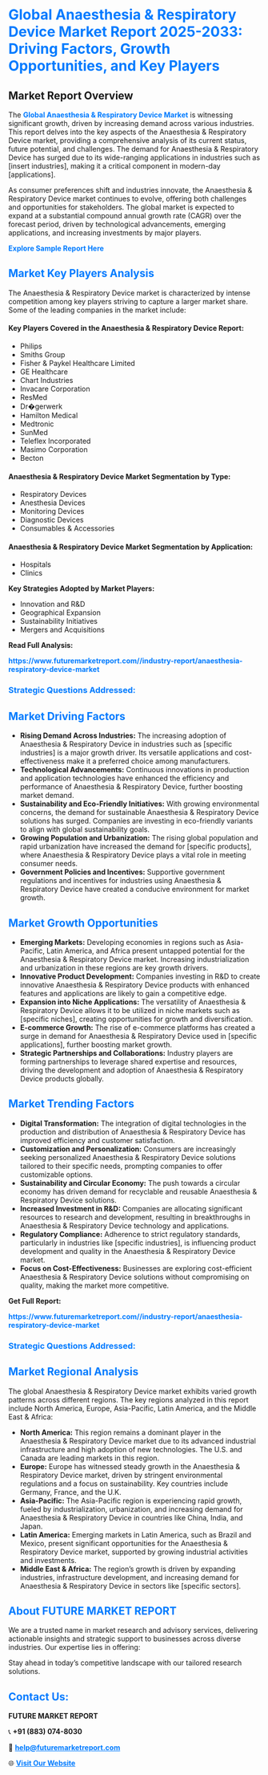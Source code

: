 <h1 style="color: #007BFF;">Global Anaesthesia & Respiratory Device Market Report 2025-2033: Driving Factors, Growth Opportunities, and Key Players</h1>

<section id="overview">
<h2>Market Report Overview</h2>
<p>The <a href="https://www.futuremarketreport.com//industry-report/anaesthesia-respiratory-device-market" style="color: #007BFF; text-decoration: none;"><strong>Global Anaesthesia & Respiratory Device Market</strong></a> is witnessing significant growth, driven by increasing demand across various industries. This report delves into the key aspects of the Anaesthesia & Respiratory Device market, providing a comprehensive analysis of its current status, future potential, and challenges. The demand for Anaesthesia & Respiratory Device has surged due to its wide-ranging applications in industries such as [insert industries], making it a critical component in modern-day [applications].</p>
<p>As consumer preferences shift and industries innovate, the Anaesthesia & Respiratory Device market continues to evolve, offering both challenges and opportunities for stakeholders. The global market is expected to expand at a substantial compound annual growth rate (CAGR) over the forecast period, driven by technological advancements, emerging applications, and increasing investments by major players.</p>
</section>

<section id="overview">
<p><a href="https://www.futuremarketreport.com//request-sample/reportId=79613" style="color: #007BFF; text-decoration: none;"><strong>Explore Sample Report Here</strong></a></p>
</section>

<section id="key-players">
<h2 style="color: #007BFF;">Market Key Players Analysis</h2>
<p>The Anaesthesia & Respiratory Device market is characterized by intense competition among key players striving to capture a larger market share. Some of the leading companies in the market include:</p>
<h4>Key Players Covered in the Anaesthesia & Respiratory Device Report:</h4>
<ul><li>Philips</li><li>Smiths Group</li><li>Fisher &amp; Paykel Healthcare Limited</li><li>GE Healthcare</li><li>Chart Industries</li><li>Invacare Corporation</li><li>ResMed</li><li>Dr�gerwerk</li><li>Hamilton Medical</li><li>Medtronic</li><li>SunMed</li><li>Teleflex Incorporated</li><li>Masimo Corporation</li><li>Becton</li></ul>
<h4>Anaesthesia & Respiratory Device Market Segmentation by Type:</h4>
<ul><li>Respiratory Devices</li><li>Anesthesia Devices</li><li>Monitoring Devices</li><li>Diagnostic Devices</li><li>Consumables &amp; Accessories</li></ul>

<h4>Anaesthesia & Respiratory Device Market Segmentation by Application:</h4>
<ul><li>Hospitals</li><li>Clinics</li></ul>
<p><strong>Key Strategies Adopted by Market Players:</strong></p>
<ul>
<li>Innovation and R&D</li>
<li>Geographical Expansion</li>
<li>Sustainability Initiatives</li>
<li>Mergers and Acquisitions</li>
</ul>
</section>

<section>
<p><strong>Read Full Analysis: </strong></p><a href="https://www.futuremarketreport.com//industry-report/anaesthesia-respiratory-device-market" style="color: #007BFF; text-decoration: none;"><strong>https://www.futuremarketreport.com//industry-report/anaesthesia-respiratory-device-market</strong></a>
<h3 style="color: #007BFF;">Strategic Questions Addressed:</h3>
</section>

<section id="driving-factors">
<h2 style="color: #007BFF;">Market Driving Factors</h2>
<ul>
<li><strong>Rising Demand Across Industries:</strong> The increasing adoption of Anaesthesia & Respiratory Device in industries such as [specific industries] is a major growth driver. Its versatile applications and cost-effectiveness make it a preferred choice among manufacturers.</li>
<li><strong>Technological Advancements:</strong> Continuous innovations in production and application technologies have enhanced the efficiency and performance of Anaesthesia & Respiratory Device, further boosting market demand.</li>
<li><strong>Sustainability and Eco-Friendly Initiatives:</strong> With growing environmental concerns, the demand for sustainable Anaesthesia & Respiratory Device solutions has surged. Companies are investing in eco-friendly variants to align with global sustainability goals.</li>
<li><strong>Growing Population and Urbanization:</strong> The rising global population and rapid urbanization have increased the demand for [specific products], where Anaesthesia & Respiratory Device plays a vital role in meeting consumer needs.</li>
<li><strong>Government Policies and Incentives:</strong> Supportive government regulations and incentives for industries using Anaesthesia & Respiratory Device have created a conducive environment for market growth.</li>
</ul>
</section>

<section id="growth-opportunities">
<h2 style="color: #007BFF;">Market Growth Opportunities</h2>
<ul>
<li><strong>Emerging Markets:</strong> Developing economies in regions such as Asia-Pacific, Latin America, and Africa present untapped potential for the Anaesthesia & Respiratory Device market. Increasing industrialization and urbanization in these regions are key growth drivers.</li>
<li><strong>Innovative Product Development:</strong> Companies investing in R&D to create innovative Anaesthesia & Respiratory Device products with enhanced features and applications are likely to gain a competitive edge.</li>
<li><strong>Expansion into Niche Applications:</strong> The versatility of Anaesthesia & Respiratory Device allows it to be utilized in niche markets such as [specific niches], creating opportunities for growth and diversification.</li>
<li><strong>E-commerce Growth:</strong> The rise of e-commerce platforms has created a surge in demand for Anaesthesia & Respiratory Device used in [specific applications], further boosting market growth.</li>
<li><strong>Strategic Partnerships and Collaborations:</strong> Industry players are forming partnerships to leverage shared expertise and resources, driving the development and adoption of Anaesthesia & Respiratory Device products globally.</li>
</ul>
</section>

<section id="trending-factors">
<h2 style="color: #007BFF;">Market Trending Factors</h2>
<ul>
<li><strong>Digital Transformation:</strong> The integration of digital technologies in the production and distribution of Anaesthesia & Respiratory Device has improved efficiency and customer satisfaction.</li>
<li><strong>Customization and Personalization:</strong> Consumers are increasingly seeking personalized Anaesthesia & Respiratory Device solutions tailored to their specific needs, prompting companies to offer customizable options.</li>
<li><strong>Sustainability and Circular Economy:</strong> The push towards a circular economy has driven demand for recyclable and reusable Anaesthesia & Respiratory Device solutions.</li>
<li><strong>Increased Investment in R&D:</strong> Companies are allocating significant resources to research and development, resulting in breakthroughs in Anaesthesia & Respiratory Device technology and applications.</li>
<li><strong>Regulatory Compliance:</strong> Adherence to strict regulatory standards, particularly in industries like [specific industries], is influencing product development and quality in the Anaesthesia & Respiratory Device market.</li>
<li><strong>Focus on Cost-Effectiveness:</strong> Businesses are exploring cost-efficient Anaesthesia & Respiratory Device solutions without compromising on quality, making the market more competitive.</li>
</ul>
</section>

<section>
<p><strong>Get Full Report: </strong></p><a href="https://www.futuremarketreport.com//industry-report/anaesthesia-respiratory-device-market" style="color: #007BFF; text-decoration: none;"><strong>https://www.futuremarketreport.com//industry-report/anaesthesia-respiratory-device-market</strong></a>
<h3 style="color: #007BFF;">Strategic Questions Addressed:</h3>
</section>


<section id="regional-analysis">
<h2 style="color: #007BFF;">Market Regional Analysis</h2>
<p>The global Anaesthesia & Respiratory Device market exhibits varied growth patterns across different regions. The key regions analyzed in this report include North America, Europe, Asia-Pacific, Latin America, and the Middle East & Africa:</p>
<ul>
<li><strong>North America:</strong> This region remains a dominant player in the Anaesthesia & Respiratory Device market due to its advanced industrial infrastructure and high adoption of new technologies. The U.S. and Canada are leading markets in this region.</li>
<li><strong>Europe:</strong> Europe has witnessed steady growth in the Anaesthesia & Respiratory Device market, driven by stringent environmental regulations and a focus on sustainability. Key countries include Germany, France, and the U.K.</li>
<li><strong>Asia-Pacific:</strong> The Asia-Pacific region is experiencing rapid growth, fueled by industrialization, urbanization, and increasing demand for Anaesthesia & Respiratory Device in countries like China, India, and Japan.</li>
<li><strong>Latin America:</strong> Emerging markets in Latin America, such as Brazil and Mexico, present significant opportunities for the Anaesthesia & Respiratory Device market, supported by growing industrial activities and investments.</li>
<li><strong>Middle East & Africa:</strong> The region’s growth is driven by expanding industries, infrastructure development, and increasing demand for Anaesthesia & Respiratory Device in sectors like [specific sectors].</li>
</ul>
</section>

<footer>
<h2 style="color: #007BFF;">About FUTURE MARKET REPORT</h2>
<p>We are a trusted name in market research and advisory services, delivering actionable insights and strategic support to businesses across diverse industries. Our expertise lies in offering:</p>

<p>Stay ahead in today’s competitive landscape with our tailored research solutions.</p>

<h2 style="color: #007BFF;">Contact Us:</h2>
<p><strong>FUTURE MARKET REPORT</strong></p>
<p>📞 <strong>+91 (883) 074-8030</strong></p>
<p>📧 <strong><a href="mailto:help@futuremarketreport.com" style="color: #007BFF;">help@futuremarketreport.com</a></strong></p>
<p>🌐 <strong><a href="https://www.futuremarketreport.com/" style="color: #007BFF;">Visit Our Website</a></strong></p>
</footer>